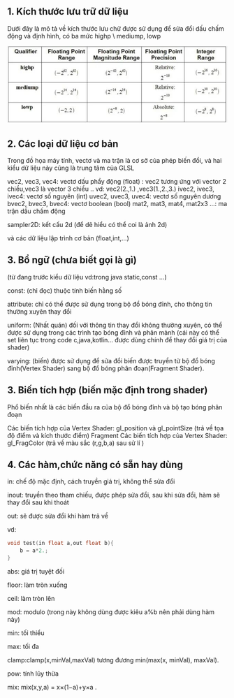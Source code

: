 # 
## 1. Kích thước lưu trữ dữ liệu
Dưới đây là mô tả về kích thước lưu chữ
được sử dụng để sửa đổi dấu chấm động và định hình, có ba mức highp \ mediump, lowp

![N|Solid](https://raw.githubusercontent.com/volionamdp/learnOpengl/master/image/640.jpg)


## 2. Các loại dữ liệu cơ bản

Trong đồ họa máy tính, vectơ và ma trận là cơ sở của phép biến đổi, và hai kiểu dữ liệu này cũng là trung tâm của GLSL

vec2, vec3, vec4: vectơ dấu phẩy động (float) : vec2 tương ứng với vector 2 chiều,vec3 là vector 3 chiều .. vd: vec2(2.,1.) ,vec3(1.,2.,3.)
ivec2, ivec3, ivec4: vectơ số nguyên (int)
uvec2, uvec3, uvec4: vectơ số nguyên dương
bvec2, bvec3, bvec4: vectơ boolean (bool)
mat2, mat3, mat4, mat2x3 ...: ma trận dấu chấm động

sampler2D: kết cấu 2d (để dẽ hiểu có thể coi là ảnh 2d)

và các dữ liệu lập trình cơ bản (float,int,...)

## 3. Bổ ngữ (chưa biết gọi là gì)
(từ đang trước kiểu dữ liệu vd:trong java static,const ...)

const: (chỉ đọc) thuộc tính biến hằng số

attribute: chỉ có thể được sử dụng trong bộ đổ bóng đỉnh, cho thông tin thường xuyên thay đổi

uniform: (Nhất quán) đối với thông tin thay đổi không thường xuyên, có thể được sử dụng trong các trình tạo bóng đỉnh và phân mảnh (cái này có thể set liên tục trong code c,java,kotlin... được dùng chính để thay đổi giá trị của shader)

varying: (biến) được sử dụng để sửa đổi biến được truyền từ bộ đổ bóng đỉnh(Vertex Shader) sang bộ đổ bóng phân đoạn(Fragment Shader).

## 3. Biến tích hợp (biến mặc định trong shader)
Phổ biến nhất là các biến đầu ra của bộ đổ bóng đỉnh và bộ tạo bóng phân đoạn

Các biến tích hợp của Vertex Shader: gl_position và gl_pointSize (trả về tọa độ điểm và kích thước điểm)
Fragment Các biến tích hợp của Vertex Shader: gl_FragColor (trả về màu sắc (r,g,b,a) sau sử lí )

## 4. Các hàm,chức năng có sẵn hay dùng
in: chế độ mặc định, cách truyền giá trị, không thể sửa đổi

inout: truyền theo tham chiếu, được phép sửa đổi, sau khi sửa đổi, hàm sẽ thay đổi sau khi thoát

out:  sẽ được sửa đổi khi hàm trả về

vd: 
```c
void test(in float a,out float b){
    b = a*2.;
}
```
    
abs: giá trị tuyệt đối

floor: làm tròn xuống

ceil: làm tròn lên

mod: modulo  (trong này không dùng được kiêu a%b nên phải dùng hàm này)

min: tối thiểu

max: tối đa

clamp:clamp(x,minVal,maxVal) tương đương  min(max(x, minVal), maxVal).

pow: tính lũy thừa

mix: mix(x,y,a) =  x×(1−a)+y×a .
